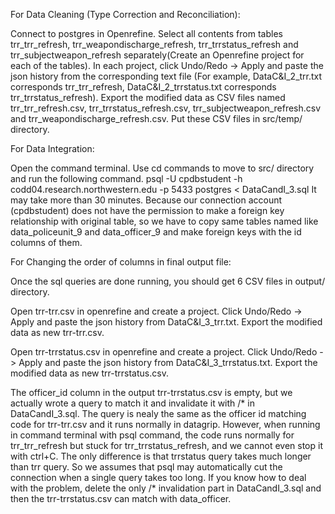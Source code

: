 For Data Cleaning (Type Correction and Reconciliation):

Connect to postgres in Openrefine.
Select all contents from tables trr_trr_refresh, trr_weapondischarge_refresh, trr_trrstatus_refresh and trr_subjectweapon_refresh separately(Create an Openrefine project for each of the tables).
In each project, click Undo/Redo -> Apply and paste the json history from the corresponding text file (For example, DataC&I_2_trr.txt corresponds trr_trr_refresh, DataC&I_2_trrstatus.txt corresponds trr_trrstatus_refresh).
Export the modified data as CSV files named trr_trr_refresh.csv, trr_trrstatus_refresh.csv, trr_subjectweapon_refresh.csv and trr_weapondischarge_refresh.csv. Put these CSV files in src/temp/ directory.


For Data Integration:

Open the command terminal. Use cd commands to move to src/ directory and run the following command.
psql -U cpdbstudent -h codd04.research.northwestern.edu -p 5433 postgres < DataCandI_3.sql
It may take more than 30 minutes.
Because our connection account (cpdbstudent)  does not have the permission to make a foreign key relationship with original table, so we have to copy same tables named like data_policeunit_9 and data_officer_9 and make foreign keys with the id columns of them.


For Changing the order of columns in final output file:

Once the sql queries are done running, you should get 6 CSV files in output/ directory. 

Open trr-trr.csv in openrefine and create a project.
Click Undo/Redo -> Apply and paste the json history from DataC&I_3_trr.txt.
Export the modified data as new trr-trr.csv.

Open trr-trrstatus.csv in openrefine and create a project.
Click Undo/Redo -> Apply and paste the json history from DataC&I_3_trrstatus.txt.
Export the modified data as new trr-trrstatus.csv.

The officer_id column in the output trr-trrstatus.csv is empty, but we actually wrote a query to match it and invalidate it with /* in DataCandI_3.sql. The query is nealy the same as the officer id matching code for trr-trr.csv and it runs normally in datagrip. However, when running in command terminal with psql command, the code runs normally for trr_trr_refresh but stuck for trr_trrstatus_refresh, and we cannot even stop it with ctrl+C. The only difference is that trrstatus query takes much longer than trr query. So we assumes that psql may automatically cut the connection when a single query takes too long.
If you know how to deal with the problem, delete the only /* invalidation part in DataCandI_3.sql and then the trr-trrstatus.csv can match with data_officer.
